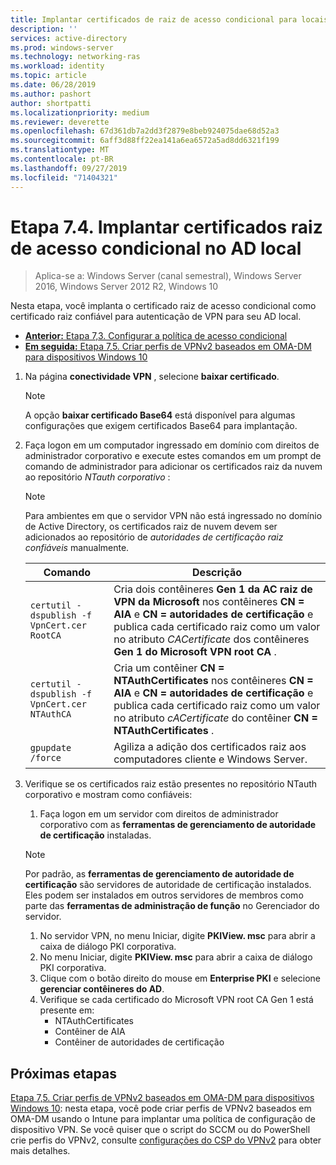 ```yaml
---
title: Implantar certificados de raiz de acesso condicional para locais AD
description: ''
services: active-directory
ms.prod: windows-server
ms.technology: networking-ras
ms.workload: identity
ms.topic: article
ms.date: 06/28/2019
ms.author: pashort
author: shortpatti
ms.localizationpriority: medium
ms.reviewer: deverette
ms.openlocfilehash: 67d361db7a2dd3f2879e8beb924075dae68d52a3
ms.sourcegitcommit: 6aff3d88ff22ea141a6ea6572a5ad8dd6321f199
ms.translationtype: MT
ms.contentlocale: pt-BR
ms.lasthandoff: 09/27/2019
ms.locfileid: "71404321"
---
```

# <a name="step-74-deploy-conditional-access-root-certificates-to-on-premises-ad"></a>Etapa 7.4. Implantar certificados raiz de acesso condicional no AD local

>Aplica-se a: Windows Server (canal semestral), Windows Server 2016, Windows Server 2012 R2, Windows 10

Nesta etapa, você implanta o certificado raiz de acesso condicional como certificado raiz confiável para autenticação de VPN para seu AD local.

- [**Anterior:** Etapa 7,3. Configurar a política de acesso condicional](vpn-config-conditional-access-policy.md)
- [**Em seguida:** Etapa 7,5. Criar perfis de VPNv2 baseados em OMA-DM para dispositivos Windows 10](vpn-create-oma-dm-based-vpnv2-profiles.md)

1. Na página **conectividade VPN** , selecione **baixar certificado**.

   >[!NOTE]
   >A opção **baixar certificado Base64** está disponível para algumas configurações que exigem certificados Base64 para implantação.

2. Faça logon em um computador ingressado em domínio com direitos de administrador corporativo e execute estes comandos em um prompt de comando de administrador para adicionar os certificados raiz da nuvem ao repositório *NTauth corporativo* :

   >[!NOTE]
   >Para ambientes em que o servidor VPN não está ingressado no domínio de Active Directory, os certificados raiz de nuvem devem ser adicionados ao repositório de _autoridades de certificação raiz confiáveis_ manualmente.

   | Comando | Descrição |
   | --- | --- |
   | `certutil -dspublish -f VpnCert.cer RootCA` | Cria dois contêineres **Gen 1 da AC raiz de VPN da Microsoft** nos contêineres **CN = AIA** e **CN = autoridades de certificação** e publica cada certificado raiz como um valor no atributo _CACertificate_ dos contêineres **Gen 1 do Microsoft VPN root CA** . |
   | `certutil -dspublish -f VpnCert.cer NTAuthCA` | Cria um contêiner **CN = NTAuthCertificates** nos contêineres **CN = AIA** e **CN = autoridades de certificação** e publica cada certificado raiz como um valor no atributo _cACertificate_ do contêiner **CN = NTAuthCertificates** . |
   | `gpupdate /force` | Agiliza a adição dos certificados raiz aos computadores cliente e Windows Server. |

3. Verifique se os certificados raiz estão presentes no repositório NTauth corporativo e mostram como confiáveis:
   1. Faça logon em um servidor com direitos de administrador corporativo com as **ferramentas de gerenciamento de autoridade de certificação** instaladas.

   >[!NOTE]
   >Por padrão, as **ferramentas de gerenciamento de autoridade de certificação** são servidores de autoridade de certificação instalados. Eles podem ser instalados em outros servidores de membros como parte das **ferramentas de administração de função** no Gerenciador do servidor.

   1. No servidor VPN, no menu Iniciar, digite **PKIView. msc** para abrir a caixa de diálogo PKI corporativa.
   1. No menu Iniciar, digite **PKIView. msc** para abrir a caixa de diálogo PKI corporativa.
   1. Clique com o botão direito do mouse em **Enterprise PKI** e selecione **gerenciar contêineres do AD**.
   1. Verifique se cada certificado do Microsoft VPN root CA Gen 1 está presente em:
      - NTAuthCertificates
      - Contêiner de AIA
      - Contêiner de autoridades de certificação

## <a name="next-steps"></a>Próximas etapas

[Etapa 7,5. Criar perfis de VPNv2 baseados em OMA-DM para dispositivos Windows 10](vpn-create-oma-dm-based-vpnv2-profiles.md): nesta etapa, você pode criar perfis de VPNv2 baseados em OMA-DM usando o Intune para implantar uma política de configuração de dispositivo VPN. Se você quiser que o script do SCCM ou do PowerShell crie perfis do VPNv2, consulte [configurações do CSP do VPNv2](https://docs.microsoft.com/windows/client-management/mdm/vpnv2-csp) para obter mais detalhes.
